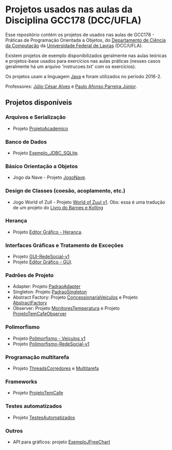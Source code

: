 # Projetos usados nas aulas da Disciplina GCC178 (DCC/UFLA)

Esse repositório contém os projetos de usados nas aulas de GCC178 - Práticas de Programação Orientada a Objetos, do [Departamento de Ciência da Computação] da [Universidade Federal de Lavras] (DCC/UFLA).

Existem projetos de exemplo disponibilizados geralmente nas aulas teóricas e projetos-base usados para exercícios nas aulas práticas (nesses casos geralmente há um arquivo 'instrucoes.txt' com os exercícios).

Os projetos usam a linguagem [Java] e foram utilizados no período 2016-2.

Professores: [Júlio César Alves] e [Paulo Afonso Parreira Júnior].

[Departamento de Ciência da Computação]: http://www.dcc.ufla.br
[Universidade Federal de Lavras]: http://www.ufla.br
[Java]: https://www.java.com
[Júlio César Alves]: http://www.dcc.ufla.br/~jcalves
[Paulo Afonso Parreira Júnior]: http://www.dcc.ufla.br/?page_id=91

## Projetos disponíveis

### Arquivos e Serialização

* Projeto [ProjetoAcademico]

[ProjetoAcademico]: /ProjetoAcademico

### Banco de Dados

* Projeto [Exemplo_JDBC_SQLite].

[Exemplo_JDBC_SQLite]: /Exemplo_JDBC_SQLite

### Básico Orientação a Objetos

* Jogo da Nave - Projeto [JogoNave].

[JogoNave]: /JogoNave

### Design de Classes (coesão, acoplamento, etc.)

* Jogo World of Zull - Projeto [World of Zuul v1]. 
Obs: essa é uma tradução de um projeto do [Livro do Barnes e Kolling]

[World of Zuul v1]: /World%20of%20Zuul%20v1
[Livro do Barnes e Kolling]: https://www.bluej.org/objects-first/

### Herança

* Projeto [Editor Gráfico - Herança].

[Editor Gráfico - Herança]: /EditorGraficoHeranca

### Interfaces Gráficas e Tratamento de Exceções

* Projeto [GUI-RedeSocial-v1]
* Projeto [Editor Gráfico - GUI].

[GUI-RedeSocial-v1]: /GUI-RedeSocial-v1
[Editor Gráfico - GUI]: /EditorGraficoGUI

### Padrões de Projeto

* Adapter: Projeto [PadraoAdapter]
* Singleton: Projeto [PadraoSingleton]
* Abstract Factory: Projeto [ConcessionariaVeiculos] e Projeto [AbstractFactory]
* Observer: Projeto [MonitoresTemperatura] e Projeto [ProjetoTemCafeObserver]

[ConcessionariaVeiculos]: /ConcessionariaVeiculos
[MonitoresTemperatura]: /MonitoresTemperatura
[AbstractFactory]: /Abstractfactory
[ProjetoTemCafeObserver]: /ProjetoTemCafeObserver
[PadraoSingleton]: /PadraoSingleton
[PadraoAdapter]: /Adapter

### Polimorfismo

* Projeto [Polimorfismo - Veiculos v1]
* Projeto [Polimorfismo-RedeSocial-v1]

[Polimorfismo - Veiculos v1]: /Polimorfismo%20-%20Veiculos%20v1
[Polimorfismo-RedeSocial-v1]: /Polimorfismo-RedeSocial-v1

### Programação multitarefa

* Projeto [ThreadsCorredores] e [Multitarefa]

[ThreadsCorredores]: /ThreadsCorredores
[Multitarefa]: /Multitarefa

### Frameworks

* Projeto [ProjetoTemCafe]

[ProjetoTemCafe]: /ProjetoTemCafe

### Testes automatizados

* Projeto [TestesAutomatizados]

[TestesAutomatizados]: /TestesAutomatizados


### Outros

* API para gráficos: projeto [ExemploJFreeChart]

[ExemploJFreeChart]: /ExemploJFreeChart
